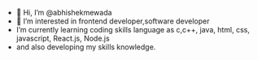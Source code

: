 - 👋 Hi, I’m @abhishekmewada
- 👀 I’m interested in frontend developer,software developer
-  I’m currently learning coding skills language as c,c++, java, html, css, javascript, React.js, Node.js 
- and also developing my skills knowledge.
<!---
abhishekmewada/abhishekmewada is a ✨ special ✨ repository because its `README.md` (this file) appears on your GitHub profile.
You can click the Preview link to take a look at your changes.
--->
